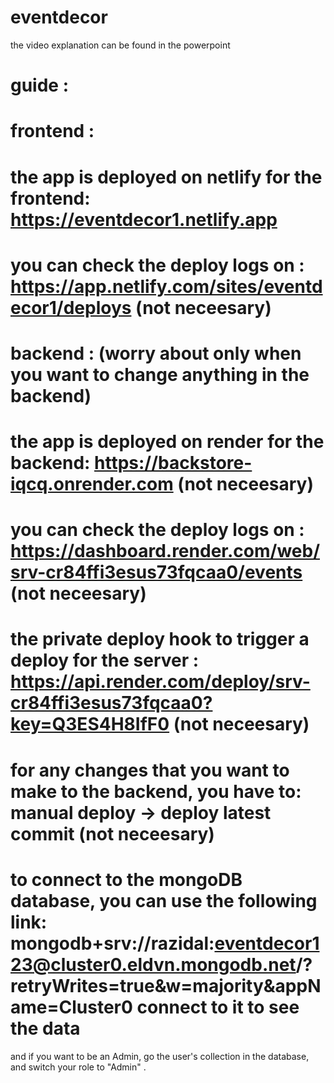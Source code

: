 # eventdecor
the video explanation can be found in the powerpoint
# guide :

# frontend :
# the app is deployed on netlify for the frontend: https://eventdecor1.netlify.app
# you can check the deploy logs on : https://app.netlify.com/sites/eventdecor1/deploys  (not neceesary)

# backend :  (worry about only when you want to change anything in the backend)
# the app is deployed on render for the backend: https://backstore-iqcq.onrender.com  (not neceesary)
# you can check the deploy logs on : https://dashboard.render.com/web/srv-cr84ffi3esus73fqcaa0/events (not neceesary)
# the private deploy hook to trigger a deploy for the server : https://api.render.com/deploy/srv-cr84ffi3esus73fqcaa0?key=Q3ES4H8IfF0 (not neceesary)
# for any changes that you want to make to the backend, you have to: manual deploy -> deploy latest commit (not neceesary)
# to connect to the mongoDB database, you can use the following link: mongodb+srv://razidal:eventdecor123@cluster0.eldvn.mongodb.net/?retryWrites=true&w=majority&appName=Cluster0   connect to it to see the data
and if you want to be an Admin, go the user's collection in the database, and switch your role to "Admin" .
